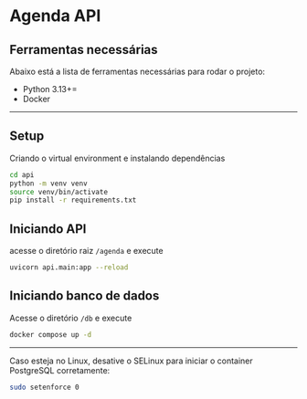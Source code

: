 # Agenda API

## Ferramentas necessárias
Abaixo está a lista de ferramentas necessárias para rodar o projeto:
- Python 3.13+=
- Docker

---


## Setup
Criando o virtual environment e instalando dependências
```bash
cd api
python -m venv venv
source venv/bin/activate
pip install -r requirements.txt
```

## Iniciando API
acesse o diretório raiz `/agenda` e execute
```bash
uvicorn api.main:app --reload
```

## Iniciando banco de dados
Acesse o diretório `/db` e execute
```bash
docker compose up -d
```

---

Caso esteja no Linux, desative o SELinux para iniciar o container PostgreSQL corretamente:
```bash
sudo setenforce 0
```